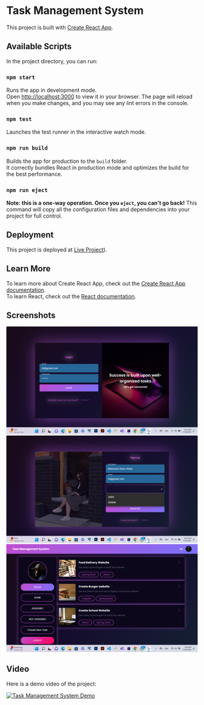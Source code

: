 # Task Management System

This project is built with [Create React App](https://github.com/facebook/create-react-app).

## Available Scripts

In the project directory, you can run:

### `npm start`

Runs the app in development mode.\
Open [http://localhost:3000](http://localhost:3000) to view it in your browser. The page will reload when you make changes, and you may see any lint errors in the console.

### `npm test`

Launches the test runner in the interactive watch mode.

### `npm run build`

Builds the app for production to the `build` folder.\
It correctly bundles React in production mode and optimizes the build for the best performance.

### `npm run eject`

**Note: this is a one-way operation. Once you `eject`, you can't go back!** This command will copy all the configuration files and dependencies into your project for full control.

## Deployment

This project is deployed at [Live Project](https://ibnualii.github.io/Task-Management-System-FrontEnd/)).

## Learn More

To learn more about Create React App, check out the [Create React App documentation](https://facebook.github.io/create-react-app/docs/getting-started).\
To learn React, check out the [React documentation](https://reactjs.org/).

## Screenshots

![Login Form](./public/login.png)
![Registration](./public/register.png)
![Admin Dashboard](./public/Dashboard.png)


## Video

Here is a demo video of the project:

[![Task Management System Demo](https://youtu.be/1H9c2MZydbs)](https://youtu.be/1H9c2MZydbs)

